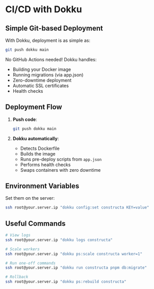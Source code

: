 # CI/CD with Dokku

## Simple Git-based Deployment

With Dokku, deployment is as simple as:

```bash
git push dokku main
```

No GitHub Actions needed! Dokku handles:
- Building your Docker image
- Running migrations (via app.json)
- Zero-downtime deployment
- Automatic SSL certificates
- Health checks

## Deployment Flow

1. **Push code**:
   ```bash
   git push dokku main
   ```

2. **Dokku automatically**:
   - Detects Dockerfile
   - Builds the image
   - Runs pre-deploy scripts from `app.json`
   - Performs health checks
   - Swaps containers with zero downtime

## Environment Variables

Set them on the server:

```bash
ssh root@your.server.ip "dokku config:set constructa KEY=value"
```

## Useful Commands

```bash
# View logs
ssh root@your.server.ip "dokku logs constructa"

# Scale workers
ssh root@your.server.ip "dokku ps:scale constructa worker=1"

# Run one-off commands
ssh root@your.server.ip "dokku run constructa pnpm db:migrate"

# Rollback
ssh root@your.server.ip "dokku ps:rebuild constructa"
```

```